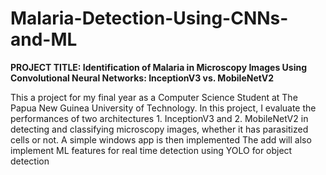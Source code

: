 # Malaria-Detection-Using-CNNs-and-ML
**PROJECT TITLE: Identification of Malaria in Microscopy Images Using Convolutional Neural Networks: InceptionV3 vs. MobileNetV2**

This a project for my final year as a Computer Science Student at The Papua New Guinea University of Technology. In this project, I evaluate the performances of two architectures 1. InceptionV3 and 2. MobileNetV2 in detecting and classifying microscopy images, whether it has parasitized cells or not. A simple windows app is then implemented
The add will also implement ML features for real time detection using YOLO for object detection
